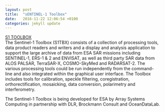 ```yaml
---
layout: post
title:  "sENTINEL-1 Toolbox"
date:   2016-11-22 12:06:54 +0100
categories: jekyll update
---
```



[S1 TOOLBOX ](http://step.esa.int/main/toolboxes/sentinel-1-toolbox/ "Sentinel-1 Toolbox")      
The Sentinel-1 Toolbox (S1TBX) consists of a collection of processing tools, data product readers and writers and a display and analysis application to support the large archive of data from ESA SAR missions including SENTINEL-1, ERS-1 & 2 and ENVISAT, as well as third party SAR data from ALOS PALSAR, TerraSAR-X, COSMO-SkyMed and RADARSAT-2. The various processing tools could be run independently from the command-line and also integrated within the graphical user interface. The Toolbox includes tools for calibration, speckle filtering, coregistration, orthorectification, mosaicking, data conversion, polarimetry and interferometry.

The Sentinel-1 Toolbox is being developed for ESA by Array Systems Computing in partnership with DLR, Brockmann Consult and OceanDataLab.  